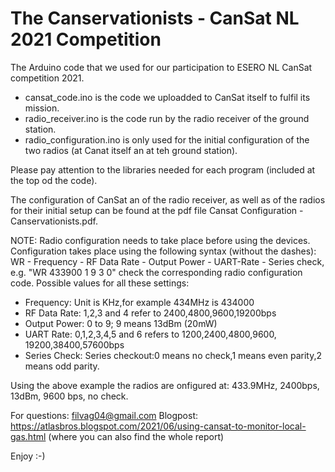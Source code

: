 # The Canservationists - CanSat NL 2021 Competition
The Arduino code that we used for our participation to ESERO NL CanSat competition 2021. 

- cansat_code.ino is the code we uploadded to CanSat itself to fulfil its mission. 
- radio_receiver.ino is the code run by the radio receiver of the ground station. 
- radio_configuration.ino is only used for the initial configuration of the two radios (at Canat itself an at teh ground station). 

Please pay attention to the libraries needed for each program (included at the top od the code). 

The configuration of CanSat an of the radio receiver, as well as of the radios for their initial setup can be found at the pdf file Cansat Configuration - Canservationists.pdf. 

NOTE: Radio configuration needs to take place before using the devices.
Configuration takes place using the following syntax (without the dashes):
WR - Frequency -  RF Data Rate -  Output Power -  UART-Rate -  Series check, 
e.g. "WR 433900 1 9 3 0"
check the corresponding radio configuration code. 
Possible values for all these settings:
- Frequency: Unit is KHz,for example 434MHz is 434000
- RF Data Rate: 1,2,3 and 4 refer to 2400,4800,9600,19200bps
- Output Power: 0 to 9; 9 means 13dBm (20mW)
- UART Rate: 0,1,2,3,4,5 and 6 refers to 1200,2400,4800,9600, 19200,38400,57600bps
- Series Check: Series checkout:0 means no check,1 means even parity,2 means odd parity.

Using the above example the radios are onfigured at: 433.9MHz, 2400bps, 13dBm, 9600 bps, no check.

For questions: filvag04@gmail.com
Blogpost: https://atlasbros.blogspot.com/2021/06/using-cansat-to-monitor-local-gas.html (where you can also find the whole report)

Enjoy :-) 
